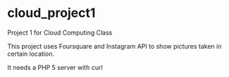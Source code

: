 cloud_project1
==============

Project 1 for Cloud Computing Class

This project uses Foursquare and Instagram API to show pictures taken in certain location.

It needs a PHP 5 server with curl